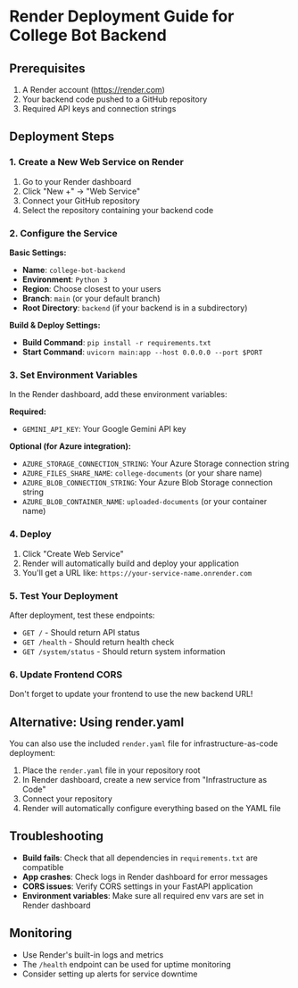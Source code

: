 # Render Deployment Guide for College Bot Backend

## Prerequisites
1. A Render account (https://render.com)
2. Your backend code pushed to a GitHub repository
3. Required API keys and connection strings

## Deployment Steps

### 1. Create a New Web Service on Render

1. Go to your Render dashboard
2. Click "New +" → "Web Service"
3. Connect your GitHub repository
4. Select the repository containing your backend code

### 2. Configure the Service

**Basic Settings:**
- **Name**: `college-bot-backend`
- **Environment**: `Python 3`
- **Region**: Choose closest to your users
- **Branch**: `main` (or your default branch)
- **Root Directory**: `backend` (if your backend is in a subdirectory)

**Build & Deploy Settings:**
- **Build Command**: `pip install -r requirements.txt`
- **Start Command**: `uvicorn main:app --host 0.0.0.0 --port $PORT`

### 3. Set Environment Variables

In the Render dashboard, add these environment variables:

**Required:**
- `GEMINI_API_KEY`: Your Google Gemini API key

**Optional (for Azure integration):**
- `AZURE_STORAGE_CONNECTION_STRING`: Your Azure Storage connection string
- `AZURE_FILES_SHARE_NAME`: `college-documents` (or your share name)
- `AZURE_BLOB_CONNECTION_STRING`: Your Azure Blob Storage connection string
- `AZURE_BLOB_CONTAINER_NAME`: `uploaded-documents` (or your container name)

### 4. Deploy

1. Click "Create Web Service"
2. Render will automatically build and deploy your application
3. You'll get a URL like: `https://your-service-name.onrender.com`

### 5. Test Your Deployment

After deployment, test these endpoints:
- `GET /` - Should return API status
- `GET /health` - Should return health check
- `GET /system/status` - Should return system information

### 6. Update Frontend CORS

Don't forget to update your frontend to use the new backend URL!

## Alternative: Using render.yaml

You can also use the included `render.yaml` file for infrastructure-as-code deployment:

1. Place the `render.yaml` file in your repository root
2. In Render dashboard, create a new service from "Infrastructure as Code"
3. Connect your repository
4. Render will automatically configure everything based on the YAML file

## Troubleshooting

- **Build fails**: Check that all dependencies in `requirements.txt` are compatible
- **App crashes**: Check logs in Render dashboard for error messages
- **CORS issues**: Verify CORS settings in your FastAPI application
- **Environment variables**: Make sure all required env vars are set in Render dashboard

## Monitoring

- Use Render's built-in logs and metrics
- The `/health` endpoint can be used for uptime monitoring
- Consider setting up alerts for service downtime
